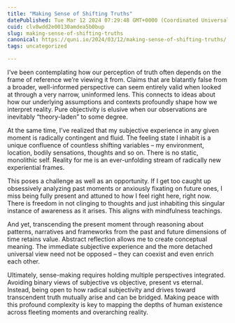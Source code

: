```yaml
---
title: "Making Sense of Shifting Truths"
datePublished: Tue Mar 12 2024 07:29:48 GMT+0000 (Coordinated Universal Time)
cuid: clv8wdd2e00130amdea5b0bup
slug: making-sense-of-shifting-truths
canonical: https://quni.io/2024/03/12/making-sense-of-shifting-truths/
tags: uncategorized

---
```


I’ve been contemplating how our perception of truth often depends on the frame of reference we’re viewing it from. Claims that are blatantly false from a broader, well-informed perspective can seem entirely valid when looked at through a very narrow, uninformed lens. This connects to ideas about how our underlying assumptions and contexts profoundly shape how we interpret reality. Pure objectivity is elusive when our observations are inevitably “theory-laden” to some degree.

At the same time, I’ve realized that my subjective experience in any given moment is radically contingent and fluid. The feeling state I inhabit is a unique confluence of countless shifting variables – my environment, location, bodily sensations, thoughts and so on. There is no static, monolithic self. Reality for me is an ever-unfolding stream of radically new experiential frames.

This poses a challenge as well as an opportunity. If I get too caught up obsessively analyzing past moments or anxiously fixating on future ones, I miss being fully present and attuned to how I feel right here, right now. There is freedom in not clinging to thoughts and just inhabiting this singular instance of awareness as it arises. This aligns with mindfulness teachings.

And yet, transcending the present moment through reasoning about patterns, narratives and frameworks from the past and future dimensions of time retains value. Abstract reflection allows me to create conceptual meaning. The immediate subjective experience and the more detached universal view need not be opposed – they can coexist and even enrich each other.

Ultimately, sense-making requires holding multiple perspectives integrated. Avoiding binary views of subjective vs objective, present vs eternal. Instead, being open to how radical subjectivity and drives toward transcendent truth mutually arise and can be bridged. Making peace with this profound complexity is key to mapping the depths of human existence across fleeting moments and overarching reality.